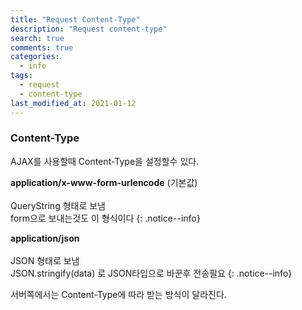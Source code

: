 ```yaml
---
title: "Request Content-Type"
description: "Request content-type"
search: true
comments: true
categories:
  - info
tags:
  - request
  - content-type
last_modified_at: 2021-01-12
---
```



### Content-Type

AJAX를 사용할때 Content-Type을 설정할수 있다.

**application/x-www-form-urlencode** (기본값)<br><br>
QueryString 형태로 보냄<br>
form으로 보내는것도 이 형식이다
{: .notice--info}

**application/json**<br><br>
JSON 형태로 보냄<br>
JSON.stringify(data) 로 JSON타입으로 바꾼후 전송필요
{: .notice--info}

서버쪽에서는 Content-Type에 따라 받는 방식이 달라진다.

